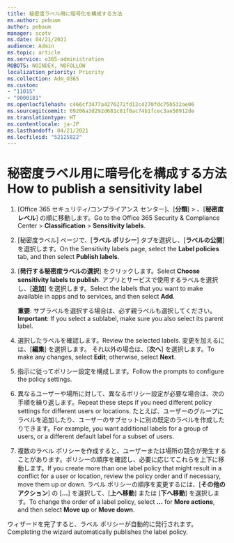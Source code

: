 ```yaml
---
title: 秘密度ラベル用に暗号化を構成する方法
ms.author: pebuam
author: pebaum
manager: scotv
ms.date: 04/21/2021
audience: Admin
ms.topic: article
ms.service: o365-administration
ROBOTS: NOINDEX, NOFOLLOW
localization_priority: Priority
ms.collection: Adm_O365
ms.custom:
- "11015"
- "9000181"
ms.openlocfilehash: c466cf3477a4276272fd12c4270fdc75b532ae06
ms.sourcegitcommit: 69206a3d292d681c81f0ac74b1fcec3ae50912de
ms.translationtype: HT
ms.contentlocale: ja-JP
ms.lasthandoff: 04/21/2021
ms.locfileid: "52125822"
---
```

# <a name="how-to-publish-a-sensitivity-label"></a><span data-ttu-id="f4e1d-102">秘密度ラベル用に暗号化を構成する方法</span><span class="sxs-lookup"><span data-stu-id="f4e1d-102">How to publish a sensitivity label</span></span>

1. <span data-ttu-id="f4e1d-103">[Office 365 セキュリティ/コンプライアンス センター]、[**分類**] > 、[**秘密度レベル**] の順に移動します。</span><span class="sxs-lookup"><span data-stu-id="f4e1d-103">Go to the Office 365 Security & Compliance Center > **Classification** > **Sensitivity labels**.</span></span>

1. <span data-ttu-id="f4e1d-104">[秘密度ラベル] ページで、[**ラベル ポリシー**] タブを選択し、[**ラベルの公開**] を選択します。</span><span class="sxs-lookup"><span data-stu-id="f4e1d-104">On the Sensitivity labels page, select the **Label policies** tab, and then select **Publish labels**.</span></span>

1. <span data-ttu-id="f4e1d-105">[**発行する秘密度ラベルの選択**] をクリックします。</span><span class="sxs-lookup"><span data-stu-id="f4e1d-105">Select **Choose sensitivity labels to publish**.</span></span> <span data-ttu-id="f4e1d-106">アプリとサービスで使用するラベルを選択し、[**追加**] を選択します。</span><span class="sxs-lookup"><span data-stu-id="f4e1d-106">Select the labels that you want to make available in apps and to services, and then select **Add**.</span></span>

    <span data-ttu-id="f4e1d-107">**重要**: サブラベルを選択する場合は、必ず親ラベルも選択してください。</span><span class="sxs-lookup"><span data-stu-id="f4e1d-107">**Important**: If you select a sublabel, make sure you also select its parent label.</span></span>

1. <span data-ttu-id="f4e1d-108">選択したラベルを確認します。</span><span class="sxs-lookup"><span data-stu-id="f4e1d-108">Review the selected labels.</span></span> <span data-ttu-id="f4e1d-109">変更を加えるには、[**編集**] を選択します。 それ以外の場合は、[**次へ**] を選択します。</span><span class="sxs-lookup"><span data-stu-id="f4e1d-109">To make any changes, select **Edit**; otherwise, select **Next**.</span></span>

1. <span data-ttu-id="f4e1d-110">指示に従ってポリシー設定を構成します。</span><span class="sxs-lookup"><span data-stu-id="f4e1d-110">Follow the prompts to configure the policy settings.</span></span>

1. <span data-ttu-id="f4e1d-111">異なるユーザーや場所に対して、異なるポリシー設定が必要な場合は、次の手順を繰り返します。</span><span class="sxs-lookup"><span data-stu-id="f4e1d-111">Repeat these steps if you need different policy settings for different users or locations.</span></span> <span data-ttu-id="f4e1d-112">たとえば、ユーザーのグループにラベルを追加したり、ユーザーのサブセットに別の既定のラベルを作成したりできます。</span><span class="sxs-lookup"><span data-stu-id="f4e1d-112">For example, you want additional labels for a group of users, or a different default label for a subset of users.</span></span>

1. <span data-ttu-id="f4e1d-113">複数のラベル ポリシーを作成すると、ユーザーまたは場所の競合が発生することがあります。ポリシーの順序を確認し、必要に応じてこれらを上下に移動します。</span><span class="sxs-lookup"><span data-stu-id="f4e1d-113">If you create more than one label policy that might result in a conflict for a user or location, review the policy order and if necessary, move them up or down.</span></span> <span data-ttu-id="f4e1d-114">ラベル ポリシーの順序を変更するには、[**その他のアクション**] の [**...**] を選択して、[**上へ移動**] または [**下へ移動**] を選択します。</span><span class="sxs-lookup"><span data-stu-id="f4e1d-114">To change the order of a label policy, select **...** for **More actions**, and then select **Move up** or **Move down**.</span></span>

<span data-ttu-id="f4e1d-115">ウィザードを完了すると、ラベル ポリシーが自動的に発行されます。</span><span class="sxs-lookup"><span data-stu-id="f4e1d-115">Completing the wizard automatically publishes the label policy.</span></span>